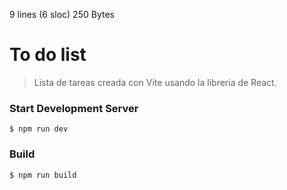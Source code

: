 9 lines (6 sloc) 250 Bytes

# To do list

> Lista de tareas creada con Vite usando la libreria de React.

### Start Development Server

`$ npm run dev`

### Build

`$ npm run build`
